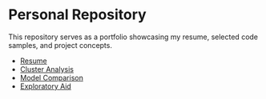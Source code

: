 # Personal Repository

This repository serves as a portfolio showcasing my resume, selected code samples, and project concepts. 

- [Resume](https://github.com/danielrferreira/daniel_f_projects/blob/main/resume/daniel_f_resume.md)
- [Cluster Analysis](https://github.com/danielrferreira/daniel_f_projects/tree/main/sample_codes/Cluster%20Analysis)
- [Model Comparison](https://github.com/danielrferreira/daniel_f_projects/tree/main/sample_codes/Model%20Comparison)
- [Exploratory Aid](https://github.com/danielrferreira/daniel_f_projects/blob/main/sample_codes/EA_AID/spotify_eda.ipynb)
